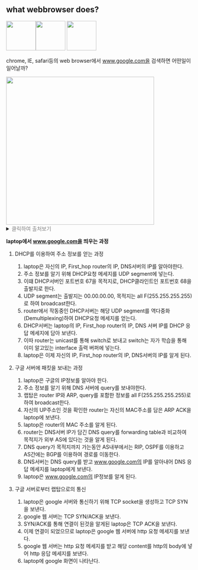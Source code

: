 ## what webbrowser does?

<img src="https://user-images.githubusercontent.com/44011462/93552900-b8e61900-f9ac-11ea-8e77-c13a6b6334de.png" width=80px><img src="https://user-images.githubusercontent.com/44011462/93552970-dd41f580-f9ac-11ea-958b-30c8603731a4.png" width=80px> <img src="https://user-images.githubusercontent.com/44011462/93552948-cf8c7000-f9ac-11ea-8a9e-556ae421272b.png" width=80px>

chrome, IE, safari등의 web browser에서 www.google.com을 검색하면 어떤일이 일어날까?


<img src="https://user-images.githubusercontent.com/44011462/93555188-3bbca300-f9b0-11ea-8dcc-f50913c1c611.png" width=400px>
<details>
    <summary><span style="color:grey">클릭하여 출처보기</span></summary>
Computer Networking: A Top-Down Approach, Global Edition  <br>
Publisher: Pearson Higher Education; 7th edition (November 21, 2016)  <br>
ISBN-10: 1292153598  <br>
ISBN-13: 978-1292153599  <br>
460Page, 그림6-32 웹 페이지 요총 과정: 네트워크 설정 및 동작<br> 
</details>  
  
**laptop에서 www.google.com을 띄우는 과정**
1. DHCP를 이용하여 주소 정보를 얻는 과정
    1. laptop은 자신의 IP, First_hop router의 IP, DNS서버의 IP를 알아야한다.
    2. 주소 정보를 알기 위해 DHCP요청 메세지를 UDP segment에 넣는다.
    3. 이떄 DHCP서버인 포트번호 67을 목적지로, DHCP클라인트인 포트번호 68을 출발지로 한다.
    4. UDP segment는 출발지는 00.00.00.00, 목적지는 all F(255.255.255.255)로 하여 broadcast한다. 
    5. router에서 작동중인 DHCP서버는 해당 UDP segment를 역다중화(Demultiplexing)하여 DHCP요청 메세지를 얻는다.
    6. DHCP서버는 laptop의 IP, First_hop router의 IP, DNS 서버 IP를 DHCP 응답 메세지에 담아 보낸다.
    7. 이따 router는 unicast를 통해 switch로 보내고 switch는 자가 학습을 통해 이미 알고있는 interface 출력 버퍼에 넣는다.
    8. laptop은 이제 자신의 IP, First_hop router의 IP, DNS서버의 IP를 알게 된다.  

2. 구글 서버에 패킷을 보내는 과정
    1. laptop은 구글의 IP정보를 알아야 한다. 
    2. 주소 정보를 알기 위해 DNS 서버에 query를 보내야한다.
    3. 랩탑은 router IP와 ARP, query를 포함한 정보를 all F(255.255.255.255)로 하여 broadcast한다.
    4. 자신의 UP주소인 것을 확인한 router는 자신의 MAC주소를 담은 ARP ACK을 laptop에 보낸다.
    5. laptop은 router의 MAC 주소를 알게 된다.
    6. router는 DNS서버 IP가 담긴 DNS query를 forwarding table과 비교하여 목적지가 외부 AS에 있다는 것을 알게 된다.
    7. DNS query가 목적지까지 가는동안 AS내부에서는 RIP, OSPF를 이용하고 AS간에는 BGP를 이용하여 경로를 이동한다.
    8. DNS서버는 DNS query를 받고 www.google.com의 IP를 알아내어 DNS 응답 메세지를 laptop에게 보낸다.
    9. laptop은 www.google.com의 IP정보를 알게 된다.

3. 구글 서버로부터 랩탑으로의 통신
    1. laptop은 google 서버와 통신하기 위해 TCP socket을 생성하고 TCP SYN을 보낸다.
    2. google 웹 서버는 TCP SYN/ACK을 보낸다.
    3. SYN/ACK를 통해 연결이 된것을 알게된 laptop은 TCP ACK을 보낸다.
    4. 이제 연결이 되었으므로 laptop은 google 웹 서버에 http 요청 메세지를 보낸다.
    5. google 웹 서버는 http 요청 메세지를 받고 해당 content를 http의 body에 넣어 http 응답 메세지를 보낸다.
    6. laptop에 google 화면이 나타난다.



